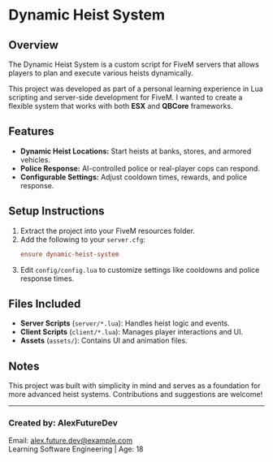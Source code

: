 # Dynamic Heist System

## Overview
The Dynamic Heist System is a custom script for FiveM servers that allows players to plan and execute various heists dynamically. 

This project was developed as part of a personal learning experience in Lua scripting and server-side development for FiveM. I wanted to create a flexible system that works with both **ESX** and **QBCore** frameworks.

## Features
- **Dynamic Heist Locations:** Start heists at banks, stores, and armored vehicles.
- **Police Response:** AI-controlled police or real-player cops can respond.
- **Configurable Settings:** Adjust cooldown times, rewards, and police response.

## Setup Instructions
1. Extract the project into your FiveM resources folder.
2. Add the following to your `server.cfg`:
   ```cfg
   ensure dynamic-heist-system
   ```
3. Edit `config/config.lua` to customize settings like cooldowns and police response times.

## Files Included
- **Server Scripts** (`server/*.lua`): Handles heist logic and events.
- **Client Scripts** (`client/*.lua`): Manages player interactions and UI.
- **Assets** (`assets/`): Contains UI and animation files.

## Notes
This project was built with simplicity in mind and serves as a foundation for more advanced heist systems. Contributions and suggestions are welcome!

---

### Created by: AlexFutureDev  
Email: alex.future.dev@example.com  
Learning Software Engineering | Age: 18  
